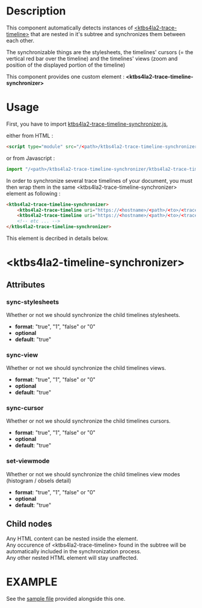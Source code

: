 # Description
This component automatically detects instances of [\<ktbs4la2-trace-timeline\>](../ktbs4la2-trace-timeline/README.md) that are nested in it's subtree and synchronizes them between each other.

The synchronizable things are the stylesheets, the timelines' cursors (= the vertical red bar over the timeline) and the timelines' views (zoom and position of the displayed portion of the timeline)

This component provides one custom element : **\<ktbs4la2-trace-timeline-synchronizer\>**

# Usage
First, you have to import [ktbs4la2-trace-timeline-synchronizer.js](./ktbs4la2-trace-timeline-synchronizer.js),

either from HTML :
```HTML
<script type="module" src="/<path>/ktbs4la2-trace-timeline-synchronizer/ktbs4la2-trace-timeline-synchronizer.js"></script>
```

or from Javascript :
```javascript
import "/<path>/ktbs4la2-trace-timeline-synchronizer/ktbs4la2-trace-timeline-synchronizer.js";
```

In order to synchronize several trace timelines of your document, you must then wrap them in the same \<ktbs4la2-trace-timeline-synchronizer\> element as following :
```HTML
<ktbs4la2-trace-timeline-synchronizer>
    <ktbs4la2-trace-timeline uri="https://<hostname>/<path>/<to>/<trace_1>"></ktbs4la2-trace-timeline>
    <ktbs4la2-trace-timeline uri="https://<hostname>/<path>/<to>/<trace_2>"></ktbs4la2-trace-timeline>
    <!-- etc ... -->
</ktbs4la2-trace-timeline-synchronizer>
```

This element is decribed in details below.

# \<ktbs4la2-timeline-synchronizer\>

## Attributes

### sync-stylesheets

Whether or not we should synchronize the child timelines stylesheets.

+ **format**: "true", "1", "false" or "0"
+ **optional**
+ **default**: "true" 

### sync-view

Whether or not we should synchronize the child timelines views. 

+ **format**: "true", "1", "false" or "0"
+ **optional**
+ **default**: "true"

### sync-cursor

Whether or not we should synchronize the child timelines cursors. 

+ **format**: "true", "1", "false" or "0"
+ **optional**
+ **default**: "true"

### set-viewmode

Whether or not we should synchronize the child timelines view modes (histogram / obsels detail)

+ **format**: "true", "1", "false" or "0"
+ **optional**
+ **default**: "true"

## Child nodes
Any HTML content can be nested inside the element.  
Any occurence of \<ktbs4la2-trace-timeline\> found in the subtree will be automatically included in the synchronization process.  
Any other nested HTML element will stay unaffected.  

# EXAMPLE
See the [sample file](./sample.html) provided alongside this one.